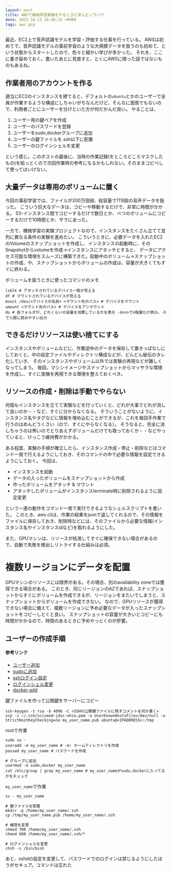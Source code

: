 ```yaml
---
layout: post
title: AWSで機械学習実験をやるときに学んだノウハウ
date: 2022-10-12 16:46:32 +0900
tags: aws gcp
---
```


最近、EC2上で音声認識モデルを学習・評価する仕事を行っている。
AWSは初めてで、音声認識モデルの事前学習のような大規模データを扱うのも初めて、という状態からスタートしたので、色々と細かい学びが多かった。
それを、ここに書き留めておく。書いたあとに見直すと、とくにAWSに限った話ではないものもあるね。

## 作業者用のアカウントを作る

適当にEC2のインスタンスを建てると、デフォルトの`ubuntu`とかのユーザーで全員が作業するような構成にしちゃいがちなんだけど、そんなに面倒でもないので、利用者ごとにユーザーを分けといた方が何だかんだ良い。
やることは、

1. ユーザー用の鍵ペアを作成
2. ユーザーのパスワードを登録
3. ユーザーをsudo,dockerグループに追加
4. ユーザーの鍵ファイルを.ssh以下に配置
5. ユーザーのログインシェルを変更

という感じ。このポストの最後に、当時の作業記録(をところどころマスクしたもの)を貼っとくので次回作業時の参考になるかもしれない。そのままコピペして使ってはいけない。

## 大量データは専用のボリュームに置く

今回の事前学習では、ファイルが200万個弱、総容量で1TB超の音声データを扱った。
こういう巨大なデータは、コピーや移動するだけで、非常に時間がかかる。
S3-インスタンス間でコピーするだけで数日とか、べつのボリュームにコピーするだけで10時間とか、ザラにあった。

一方で、機械学習の実験プロジェクトなので、インスタンスをたくさん立てて並列に異なる条件の実験を進めたい。
こういうときに、必要データを入れたEC2のVolumeのスナップショットを作成し、インスタンスの起動時に、そのSnapshotからvolumeを作成→インスタンスにアタッチとすると、
データにアクセス可能な環境をスムーズに構築できた。起動中のボリューム→スナップショットの作成、や、スナップショットからボリュームの作成は、容量が大きくてもすぐに終わる。

ボリュームを扱うときに使ったコマンドのメモ

```shellsession
lsblk # アタッチされているデバイス一覧が見える
df # マウントされているデバイスが見える
mount /dev/<デバイスの名前> <マウント先のパス> # デバイスをマウント
umount <マウント先のパス> # デバイスをアンマウント
du # 各フォルダが、どれくらいの容量を消費しているかを表示 -d<n>でn階層だけ表示。-hで人間に読みやすい出力
```

## できるだけリソースは使い捨てにする

インスタンスやボリュームなどに、作業途中のデータを保存して置きっぱなしにしておくと、中の設定ファイルやディレクトリ構成などが、どんどん秘伝のタレ化していき、
そのインスタンスやボリューム以外では実験の再現などが難しくなってしまう。
毎回、マシンイメージやスナップショットからマッサラな環境を作成し、すぐに実験を再現できる環境を整えておくべき。

## リソースの作成・削除は手動でやらない

何個もインスタンスを立てて実験などを行っていくと、どれが大事でどれが消して良いのか・・など、すぐに分からなくなる。
そういうことがないように、インスタンス名やタグなどに情報を埋め込むことができるが、これを毎回手作業で行うのはめんどうくさい（ので、すぐにやらなくなる）。
そうなると、完全に消しちゃうのは怖いのでとりあえずボリュームだけでも取っておくか・・などやっていると、けっこう維持費がかかる。

ある程度、実験の手順が確立したら、インスタンス作成・停止・削除などはコマンド一発で行えるようにしておき、そのコマンドの中で必要な情報を設定できるようにしておく。
今回は、

- インスタンスを起動
- データの入ったボリュームをスナップショットから作成
- 作ったボリュームをアタッチ & マウント
- アタッチしたボリュームがインスタンスterminate時に削除されるように設定変更

という一連の動作をコマンド一発で実行できるようなシェルスクリプトを書いた。
このとき、aws cliは、作業の結果をjsonで返してくれるので、その情報をファイルに保存しておき、削除時などには、そのファイルから必要な情報(インスタンス名やインスタンスidなど)を取れるようにした。

また、GPUマシンは、リソースが枯渇してすぐに確保できない場合があるので、自動で失敗を検出しリトライする仕組みは必須。

# 複数リージョンにデータを配置

GPUマシンのリソースには限界がある。その場合、別のavailability zoneでは獲得できる場合がある。
このとき、同じリージョンのAZであれば、スナップショットからすぐにボリュームを作成できるが、リージョンをまたいでしまうと、スナップショットからボリュームを作成できない。
なので、GPUリソースが獲得できない場合に備えて、複数リージョンに予め必要なデータが入ったスナップショットをコピーしとくと良い。
スナップショットの容量が大きいとコピーにも時間がかかるので、時間のあるときに予めやっとくのが肝要。

## ユーザーの作成手順

#### 参考リンク
- [ユーザー追加][linux-user-add]
- [sudoに追加][sudo-add]
- [sshログイン設定][ssh-add]
- [ログインシェル変更][change-shell]
- [docker-add][docker-add]

鍵ファイルを作って公開鍵をサーバーにコピー

``` shellsession
ssh-keygen -t rsa -b 4096 -C <SSHの公開鍵ファイルに残すコメントを何か書く>
scp -i ~/.ssh/sciseed-jdsc-ohio.pem -o UserKnownHostsFile=/dev/null -o StrictHostKeyChecking=no my_user_name.pub ubuntu@<IPADDRESS>:/tmp
```

rootで作業

``` shellsession
sudo su -
useradd -m my_user_name # -m: ホームディレクトリを作成
passwd my_user_name # パスワードを作成

# グループに追加
usermod -G sudo,docker my_user_name
cat /etc/group | grep my_user_name # my_user_nameがsudo,dockerに入ってるかをチェック
```

`my_user_name`で作業

``` shellsession
su - my_user_name

# 鍵ファイルを配置
mkdir -p /home/my_user_name/.ssh
cp /tmp/my_user_name.pub /home/my_user_name/.ssh

# 権限を変更
chmod 700 /home/my_user_name/.ssh
chmod 600 /home/my_user_name/.ssh/*

# ログインシェルを変更
chsh -s /bin/bssh
```

あと、sshdの設定を変更して、パスワードでのログインは禁じるようにしたほうがセキュア。コマンドは忘れた
<!-- link -->
[linux-user-add]: https://eng-entrance.com/linux-user-add
[ssh-add]: https://qiita.com/tattn/items/a03cbf7c185d7efa6769
[sudo-add]: https://webkaru.net/linux/sudo-user-add/
[change-shell]: https://qiita.com/tk1024/items/a1046ea540bb34644d31
[docker-add]: https://qiita.com/tifa2chan/items/9dc28a56efcfb50c7fbe
